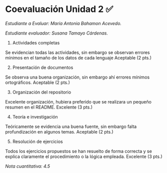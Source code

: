 # Coevaluación Unidad 2 ✅

*Estudiante a Evaluar: María Antonia Bahamon Acevedo.*

*Estudiante evaluador: Susana Tamayo Cárdenas.*

1. Actividades completas 

Se evidencian todas las actividades, sin embargo se observan errores mínimos en el tamaño de los datos de cada lenguaje Aceptable (2 pts.) 

2. Presentación de documentos 

Se observa una buena organización, sin embargo ahí errores mínimos ortográficos. Aceptable (2 pts.) 

3. Organización del repositorio 

Excelente organización, hubiera preferido que se realizara un pequeño resumen en el README. Excelente (3 pts.) 

4. Teoría e investigación 

Teóricamente se evidencia una buena fuente, sin embargo falta profundización en algunos temas. Aceptable (2 pts.) 

5. Resolución de ejercicios 

Todos los ejercicios propuestos se han resuelto de forma correcta y se explica claramente el procedimiento o la lógica empleada. Excelente (3 pts.) 

 

*Nota cuantitativa: 4.5* 

 